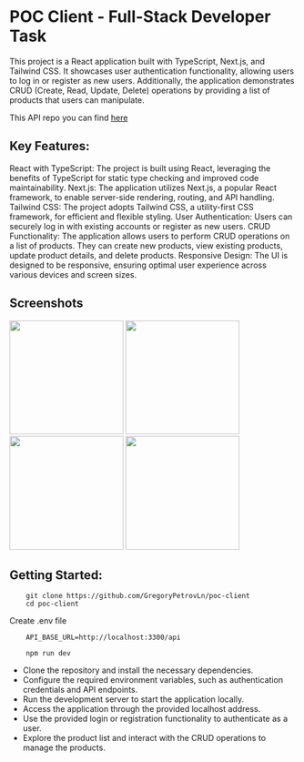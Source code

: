 # POC Client - Full-Stack Developer Task

This project is a React application built with TypeScript, Next.js, and Tailwind CSS. It showcases user authentication functionality, allowing users to log in or register as new users. Additionally, the application demonstrates CRUD (Create, Read, Update, Delete) operations by providing a list of products that users can manipulate.

This API repo you can find [here](https://github.com/GregoryPetrovLn/poc-system-api)

## Key Features:

React with TypeScript: The project is built using React, leveraging the benefits of TypeScript for static type checking and improved code maintainability.
Next.js: The application utilizes Next.js, a popular React framework, to enable server-side rendering, routing, and API handling.
Tailwind CSS: The project adopts Tailwind CSS, a utility-first CSS framework, for efficient and flexible styling.
User Authentication: Users can securely log in with existing accounts or register as new users.
CRUD Functionality: The application allows users to perform CRUD operations on a list of products. They can create new products, view existing products, update product details, and delete products.
Responsive Design: The UI is designed to be responsive, ensuring optimal user experience across various devices and screen sizes.

## Screenshots
<div align="left">
    <img src="https://firebasestorage.googleapis.com/v0/b/pet-projects-db.appspot.com/o/Portfolio%20previews%2FPOC%2FScreenshot%202023-05-08%20at%2013.47.48.png?alt=media&token=adb05c1d-a97f-4518-a06b-e35ac572a7fe" width="200px"</img> 
     <img src="https://firebasestorage.googleapis.com/v0/b/pet-projects-db.appspot.com/o/Portfolio%20previews%2FPOC%2FScreenshot%202023-05-08%20at%2013.48.02.png?alt=media&token=ec1876a4-8de6-4c87-af91-3f41003ba0fb" width="200px"</img> 
      <img src="https://firebasestorage.googleapis.com/v0/b/pet-projects-db.appspot.com/o/Portfolio%20previews%2FPOC%2FScreenshot%202023-05-08%20at%2013.48.30.png?alt=media&token=85d7cc30-2e8d-4e4a-b9e7-0e83e7aae810" width="200px"</img> 
     <img src="https://firebasestorage.googleapis.com/v0/b/pet-projects-db.appspot.com/o/Portfolio%20previews%2FPOC%2FScreenshot%202023-05-08%20at%2013.48.37.png?alt=media&token=9f35fb98-071d-4ee8-ada9-a67f2ef5272f" width="200px"</img> 
</div>

## Getting Started:

```
    git clone https://github.com/GregoryPetrovLn/poc-client
    cd poc-client
```
Create .env file
```
    API_BASE_URL=http://localhost:3300/api
```
```
    npm run dev
```

- Clone the repository and install the necessary dependencies.
- Configure the required environment variables, such as authentication credentials and API endpoints.
- Run the development server to start the application locally.
- Access the application through the provided localhost address.
- Use the provided login or registration functionality to authenticate as a user.
- Explore the product list and interact with the CRUD operations to manage the products.
